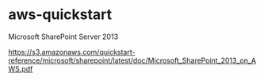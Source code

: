 aws-quickstart
==============

Microsoft SharePoint Server 2013

https://s3.amazonaws.com/quickstart-reference/microsoft/sharepoint/latest/doc/Microsoft_SharePoint_2013_on_AWS.pdf
 
